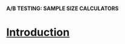 #### A/B TESTING: SAMPLE SIZE CALCULATORS

# [Introduction](https://www.codecademy.com/courses/hypothesis-testing-python/lessons/a-b-test-sample-size-calculator/exercises/introduction)

